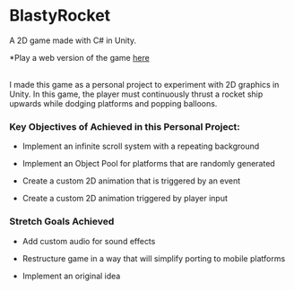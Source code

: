 # BlastyRocket
A 2D game made with C# in Unity.

<p>*Play a web version of the game <a href="https://www.gamebucket.io/game/09f5ab9c-c750-4c66-b520-ab34b71249cc" target="_blank">here</a></p>
<br>
I made this game as a personal project to experiment with 2D  graphics in Unity.
In this game, the player must continuously thrust a rocket ship upwards while dodging platforms and popping balloons.



### Key Objectives of Achieved in this Personal Project:

- Implement an infinite scroll system with a repeating background

- Implement an Object Pool for platforms that are randomly generated

- Create a custom 2D animation that is triggered by an event

- Create a custom 2D animation triggered by player input


### Stretch Goals Achieved
- Add custom audio for sound effects

- Restructure game in a way that will simplify porting to mobile platforms

- Implement an original idea
